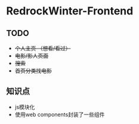 # RedrockWinter-Frontend

## TODO
- ~~个人主页 （想看/看过）~~
- ~~电影/影人页面~~
- ~~搜索~~
- ~~首页分类找电影~~

## 知识点
- js模块化
- 使用web components封装了一些组件